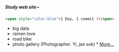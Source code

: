 ##### *Study web site~* 

```markdown
<span style="color:blue">1 Day, 1 commit !</span>
```

+ big data 
+ ramen love 
+ road bike 
+ photo gallery (Photographer. Yi, jae sok) * [More...](https://www.visualdreamer.com)


